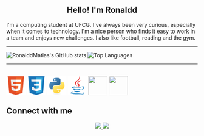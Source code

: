 <h2 align="center"> Hello! I'm Ronaldd</h2>
<div>  
<a>
 I'm a computing student at UFCG. I've always been very curious, especially when it comes to technology. I'm a nice person who finds it easy to work in a team and enjoys new challenges. I also like football, reading and the gym.
</a>
</div>

<hr>

<div aling="center"> 
 <img width="49%" height="195px" src="https://github-readme-stats.vercel.app/api?username=RonalddMatias&show_icons=true&count_private=true&hide_border=true&theme=midnight-purple" alt="RonalddMatias's GitHub stats" /> 
  <img width="41%" height="195px" src="https://github-readme-stats.vercel.app/api/top-langs/?username=RonalddMatias&layout=compact&hide_border=true&theme=midnight-purple" alt="Top Languages" />
</div>

 <hr>
 
 </div>
<div align="center" style="display: inline-block"><br>
  <img align="center" alt="Rona-HTML" height="50" width="50" src="https://raw.githubusercontent.com/devicons/devicon/master/icons/html5/html5-original.svg">
  <img align="center" alt="Rona-CSS" height="50" width="50" src="https://raw.githubusercontent.com/devicons/devicon/master/icons/css3/css3-original.svg">
  <img align="center" alt="Rona-Python" height="50" width="50" src="https://raw.githubusercontent.com/devicons/devicon/master/icons/python/python-original.svg">
  <img align="center" alt="Rona-Java" height="50" width="50" src="https://raw.githubusercontent.com/devicons/devicon/master/icons/java/java-original.svg">
  <img align="center" height="50" width="50" src="https://cdn.jsdelivr.net/gh/devicons/devicon/icons/bash/bash-original.svg" />
  <img align="center" height="50" width="50" src="https://cdn.jsdelivr.net/gh/devicons/devicon/icons/linux/linux-original.svg" />
</div> 

<h2>Connect with me</h2>
<div align="center">
  <a href="https://www.linkedin.com/in/ronaldd-matias-761055171/"> <img src="https://img.shields.io/badge/LinkedIn-0077B5?style=for-the-badge&logo=linkedin&logoColor=white"</a>
  <a href="https://www.instagram.com/ronalddmatias/?hl=pt-br"> <img src="https://img.shields.io/badge/Instagram-E4405F?style=for-the-badge&logo=instagram&logoColor=white"</a>
</div>
